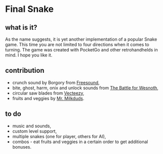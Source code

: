 # Final Snake

## what is it?
As the name suggests, it is yet another implementation of a popular Snake game. This time you are not limited to four directions when it comes to turning. The game was created with PocketGo and other retrohandhelds in mind. I hope you like it.

## contribution
- crunch sound by Borgory from [Freesound](https://freesound.org/),
- bite, ghost, harm, onix and unlock sounds from [The Battle for Wesnoth](http://www.wesnoth.org/),
- circular saw blades from [Vecteezy](https://www.vecteezy.com/),
- fruits and veggies by [Mr. Milkduds](https://mrmilkduds.itch.io/).

## to do
- music and sounds,
- custom level support,
- multiple snakes (one for player, others for AI),
- combos - eat fruits and veggies in a certain order to get additional bonuses.
